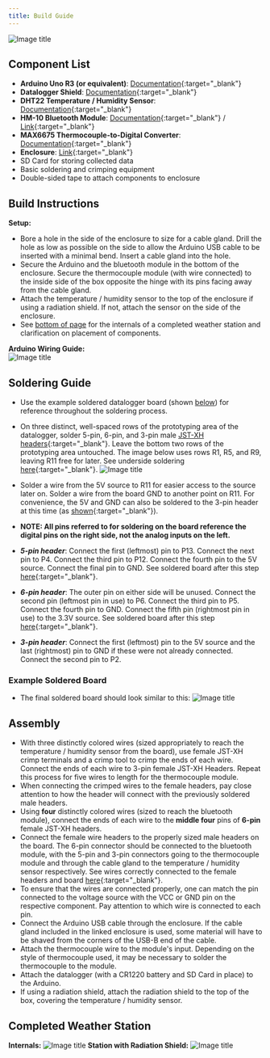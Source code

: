 ```yaml
---
title: Build Guide
---
```

![Image title](imgs/weatherStation.png)
## Component List
- **Arduino Uno R3 (or equivalent)**: [Documentation](https://docs.arduino.cc/hardware/uno-rev3/){:target="_blank"}
- **Datalogger Shield**: [Documentation](https://learn.adafruit.com/adafruit-data-logger-shield/overview){:target="_blank"}
- **DHT22 Temperature / Humidity Sensor**: [Documentation](https://www.sparkfun.com/datasheets/Sensors/Temperature/DHT22.pdf){:target="_blank"}
- **HM-10 Bluetooth Module**: [Documentation](https://people.ece.cornell.edu/land/courses/ece4760/PIC32/uart/HM10/DSD%20TECH%20HM-10%20datasheet.pdf){:target="_blank"} / [Link](https://www.deshide.com/product-details.html?pid=344835&_t=1665209850){:target="_blank"}
- **MAX6675 Thermocouple-to-Digital Converter**: [Documentation](https://www.analog.com/media/en/technical-documentation/data-sheets/max6675.pdf){:target="_blank"}
- **Enclosure**: [Link](https://www.amazon.com/Laisomeke-Waterproof-Junction-Enclosure-Electrical/dp/B0BR5DY1VG?th=1){:target="_blank"}
- SD Card for storing collected data
- Basic soldering and crimping equipment
- Double-sided tape to attach components to enclosure

## Build Instructions

**Setup:**

- Bore a hole in the side of the enclosure to size for a cable gland. Drill the hole as low as possible on the side to allow the Arduino USB cable to be inserted with a minimal bend. Insert a cable gland into the hole. 
- Secure the Arduino and the bluetooth module in the bottom of the enclosure. Secure the thermocouple module (with wire connected) to the inside side of the box opposite the hinge with its pins facing away from the cable gland.  
- Attach the temperature / humidity sensor to the top of the enclosure if using a radiation shield. If not, attach the sensor on the side of the enclosure.  
- See [bottom of page](#completed-weather-station) for the internals of a completed weather station and clarification on placement of components.

**Arduino Wiring Guide:**   
![Image title](imgs/weatherStationDiagram.png)

## Soldering Guide
- Use the example soldered datalogger board (shown [below](#example-soldered-board)) for reference throughout the soldering process.
- On three distinct, well-spaced rows of the prototyping area of the datalogger, solder 5-pin, 6-pin, and 3-pin male [JST-XH headers](https://www.amazon.com/GeeBat-460pcs-Connector-Housing-Adapter/dp/B01MCZE2HM){:target="_blank"}. Leave the bottom two rows of the prototyping area untouched. The image below uses rows R1, R5, and R9, leaving R11 free for later. See underside soldering [here](imgs/wsSolderGuide1.jpg){:target="_blank"}.
![Image title](imgs/dataloggerTop.jpg)
- Solder a wire from the 5V source to R11 for easier access to the source later on. Solder a wire from the board GND to another point on R11. For convenience, the 5V and GND can also be soldered to the 3-pin header at this time (as [shown](imgs/wsSolderGuide2.jpeg){:target="_blank"}).
- **NOTE: All pins referred to for soldering on the board reference the digital pins on the right side, not the analog inputs on the left.**  

- ***5-pin header***: Connect the first (leftmost) pin to P13. Connect the next pin to P4. Connect the third pin to P12. Connect the fourth pin to the 5V source. Connect the final pin to GND. See soldered board after this step [here](imgs/wsSolderGuide3.jpeg){:target="_blank"}.
- ***6-pin header***: The outer pin on either side will be unused. Connect the second pin (leftmost pin in use) to P6. Connect the third pin to P5. Connect the fourth pin to GND. Connect the fifth pin (rightmost pin in use) to the 3.3V source. See soldered board after this step [here](imgs/wsSolderGuide4.jpeg){:target="_blank"}.
- ***3-pin header***: Connect the first (leftmost) pin to the 5V source and the last (rightmost) pin to GND if these were not already connected. Connect the second pin to P2.  
### Example Soldered Board
- The final soldered board should look similar to this:
![Image title](imgs/dataloggerBottom.jpg)

## Assembly
- With three distinctly colored wires (sized appropriately to reach the temperature / humidity sensor from the board), use female JST-XH crimp terminals and a crimp tool to crimp the ends of each wire. Connect the ends of each wire to 3-pin female JST-XH Headers. Repeat this process for five wires to length for the thermocouple module.  
- When connecting the crimped wires to the female headers, pay close attention to how the header will connect with the previously soldered male headers. 
- Using **four** distinctly colored wires (sized to reach the bluetooth module), connect the ends of each wire to the **middle four** pins of **6-pin** female JST-XH headers.  
- Connect the female wire headers to the properly sized male headers on the board. The 6-pin connector should be connected to the bluetooth module, with the 5-pin and 3-pin connectors going to the thermocouple module and through the cable gland to the temperature / humidity sensor respectively. See wires correctly connected to the female headers and board [here](imgs/dataloggerWires.jpeg){:target="_blank"}.
- To ensure that the wires are connected properly, one can match the pin connected to the voltage source with the VCC or GND pin on the respective component. Pay attention to which wire is connected to each pin. 
- Connect the Arduino USB cable through the enclosure. If the cable gland included in the linked enclosure is used, some material will have to be shaved from the corners of the USB-B end of the cable.  
- Attach the thermocouple wire to the module's input. Depending on the style of thermocouple used, it may be necessary to solder the thermocouple to the module. 
- Attach the datalogger (with a CR1220 battery and SD Card in place) to the Arduino.  
- If using a radiation shield, attach the radiation shield to the top of the box, covering the temperature / humidity sensor.
## Completed Weather Station
**Internals:**
![Image title](imgs/internals.jpg)
**Station with Radiation Shield:**
![Image title](imgs/completed_station.jpg)

  


